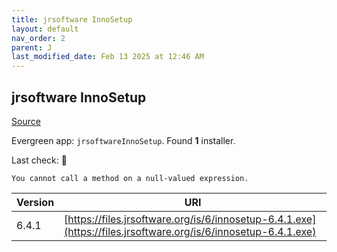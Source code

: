 ```yaml
---
title: jrsoftware InnoSetup
layout: default
nav_order: 2
parent: J
last_modified_date: Feb 13 2025 at 12:46 AM
---
```


## jrsoftware InnoSetup

[Source](https://www.innosetup.com)

Evergreen app: `jrsoftwareInnoSetup`. Found **1** installer.

Last check: 🔴
```
You cannot call a method on a null-valued expression.
```

| Version | URI                                                                                                            |
| ------- | -------------------------------------------------------------------------------------------------------------- |
| 6.4.1   | [https://files.jrsoftware.org/is/6/innosetup-6.4.1.exe](https://files.jrsoftware.org/is/6/innosetup-6.4.1.exe) |

